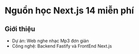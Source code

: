 # Nguồn học Next.js 14 miễn phí

## Giới thiệu

- Dự án: Web nghe nhạc Mp3 đơn giản
- Công nghệ: Backend Fastify và FrontEnd Next.js
